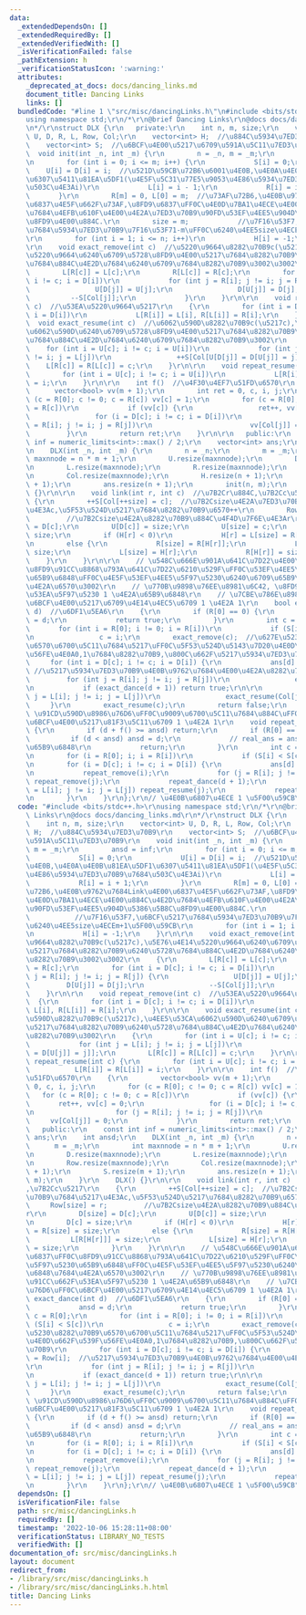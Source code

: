 ```yaml
---
data:
  _extendedDependsOn: []
  _extendedRequiredBy: []
  _extendedVerifiedWith: []
  _isVerificationFailed: false
  _pathExtension: h
  _verificationStatusIcon: ':warning:'
  attributes:
    _deprecated_at_docs: docs/dancing_links.md
    document_title: Dancing Links
    links: []
  bundledCode: "#line 1 \"src/misc/dancingLinks.h\"\n#include <bits/stdc++.h>\r\n\
    using namespace std;\r\n/*\r\n@brief Dancing Links\r\n@docs docs/dancing_links.md\r\
    \n*/\r\nstruct DLX {\r\n   private:\r\n    int n, m, size;\r\n    vector<int>\
    \ U, D, R, L, Row, Col;\r\n    vector<int> H;  //\u884C\u5934\u7ED3\u70B9\r\n\
    \    vector<int> S;  //\u6BCF\u4E00\u5217\u6709\u591A\u5C11\u7ED3\u70B9\r\n  \
    \  void init(int _n, int _m) {\r\n        n = _n, m = _m;\r\n        ansd = inf;\r\
    \n        for (int i = 0; i <= m; i++) {\r\n            S[i] = 0;\r\n        \
    \    U[i] = D[i] = i;  //\u521D\u59CB\u72B6\u6001\u4E0B,\u4E0A\u4E0B\u81EA\u5DF1\
    \u6307\u5411\u81EA\u5DF1(\u4E5F\u5C31\u77E5\u9053\u4E86\u5934\u7ED3\u70B9\u7684\
    \u503C\u4E3Ai)\r\n            L[i] = i - 1;\r\n            R[i] = i + 1;\r\n \
    \       }\r\n        R[m] = 0, L[0] = m;  //\u73AF\u72B6,\u4E0B\u9762\u7684Link\u4E00\
    \u6837\u4E5F\u662F\u73AF,\u8FD9\u6837\uFF0C\u4E0D\u7BA1\u4ECE\u4E00\u884C\u4E2D\
    \u7684\u4EFB\u610F\u4E00\u4E2A\u7ED3\u70B9\u90FD\u53EF\u4EE5\u904D\u5386\u5B8C\
    \u8FD9\u4E00\u884C.\r\n        size = m;            //\u7F16\u53F7,\u6BCF\u5217\
    \u7684\u5934\u7ED3\u70B9\u7F16\u53F71-m\uFF0C\u6240\u4EE5size\u4ECEm+1\u5F00\u59CB\
    \r\n        for (int i = 1; i <= n; i++)\r\n            H[i] = -1;\r\n    }\r\n\
    \r\n    void exact_remove(int c)  //\u5220\u9664\u8282\u70B9c(\u5217c),\u5E76\u4E14\
    \u5220\u9664\u6240\u6709\u5728\u8FD9\u4E00\u5217\u7684\u8282\u70B9\u6240\u5728\
    \u7684\u884C\u4E2D\u7684\u6240\u6709\u7684\u8282\u70B9\u3002\u3002\r\n    {\r\n\
    \        L[R[c]] = L[c];\r\n        R[L[c]] = R[c];\r\n        for (int i = D[c];\
    \ i != c; i = D[i])\r\n            for (int j = R[i]; j != i; j = R[j]) {\r\n\
    \                U[D[j]] = U[j];\r\n                D[U[j]] = D[j];\r\n      \
    \          --S[Col[j]];\r\n            }\r\n    }\r\n\r\n    void repeat_remove(int\
    \ c)  //\u53EA\u5220\u9664\u5217\r\n    {\r\n        for (int i = D[c]; i != c;\
    \ i = D[i])\r\n            L[R[i]] = L[i], R[L[i]] = R[i];\r\n    }\r\n\r\n  \
    \  void exact_resume(int c)  //\u6062\u590D\u8282\u70B9c(\u5217c),\u4EE5\u53CA\
    \u6062\u590D\u6240\u6709\u5728\u8FD9\u4E00\u5217\u7684\u8282\u70B9\u6240\u5728\
    \u7684\u884C\u4E2D\u7684\u6240\u6709\u7684\u8282\u70B9\u3002\r\n    {\r\n    \
    \    for (int i = U[c]; i != c; i = U[i])\r\n            for (int j = L[i]; j\
    \ != i; j = L[j])\r\n                ++S[Col[U[D[j]] = D[U[j]] = j]];\r\n    \
    \    L[R[c]] = R[L[c]] = c;\r\n    }\r\n\r\n    void repeat_resume(int c) {\r\n\
    \        for (int i = U[c]; i != c; i = U[i])\r\n            L[R[i]] = R[L[i]]\
    \ = i;\r\n    }\r\n\r\n    int f()  //\u4F30\u4EF7\u51FD\u6570\r\n    {\r\n  \
    \      vector<bool> vv(m + 1);\r\n        int ret = 0, c, i, j;\r\n        for\
    \ (c = R[0]; c != 0; c = R[c]) vv[c] = 1;\r\n        for (c = R[0]; c != 0; c\
    \ = R[c])\r\n            if (vv[c]) {\r\n                ret++, vv[c] = 0;\r\n\
    \                for (i = D[c]; i != c; i = D[i])\r\n                    for (j\
    \ = R[i]; j != i; j = R[j])\r\n                        vv[Col[j]] = 0;\r\n   \
    \         }\r\n        return ret;\r\n    }\r\n\r\n   public:\r\n    const int\
    \ inf = numeric_limits<int>::max() / 2;\r\n    vector<int> ans;\r\n    int ansd;\r\
    \n    DLX(int _n, int _m) {\r\n        n = _n;\r\n        m = _m;\r\n        int\
    \ maxnnode = n * m + 1;\r\n        U.resize(maxnnode);\r\n        D.resize(maxnnode);\r\
    \n        L.resize(maxnnode);\r\n        R.resize(maxnnode);\r\n        Row.resize(maxnnode);\r\
    \n        Col.resize(maxnnode);\r\n        H.resize(n + 1);\r\n        S.resize(m\
    \ + 1);\r\n        ans.resize(n + 1);\r\n        init(n, m);\r\n    }\r\n    DLX()\
    \ {}\r\n\r\n    void link(int r, int c)  //\u7B2Cr\u884C,\u7B2Cc\u5217\r\n   \
    \ {\r\n        ++S[Col[++size] = c];  //\u7B2Csize\u4E2A\u7ED3\u70B9\u7684\u5217\
    \u4E3Ac,\u5F53\u524D\u5217\u7684\u8282\u70B9\u6570++\r\n        Row[size] = r;\
    \         //\u7B2Csize\u4E2A\u8282\u70B9\u884C\u4F4D\u7F6E\u4E3Ar\r\n        D[size]\
    \ = D[c];\r\n        U[D[c]] = size;\r\n        U[size] = c;\r\n        D[c] =\
    \ size;\r\n        if (H[r] < 0)\r\n            H[r] = L[size] = R[size] = size;\r\
    \n        else {\r\n            R[size] = R[H[r]];\r\n            L[R[H[r]]] =\
    \ size;\r\n            L[size] = H[r];\r\n            R[H[r]] = size;\r\n    \
    \    }\r\n    }\r\n\r\n    // \u548C\u666E\u901A\u641C\u7D22\u4E00\u6837\uFF0C\
    \u8FD9\u91CC\u8868\u793A\u641C\u7D22\u6210\u529F\uFF0C\u53EF\u4EE5\u5F97\u5230\
    \u65B9\u6848\uFF0C\u4E5F\u53EF\u4EE5\u5F97\u5230\u6240\u6709\u65B9\u6848\u7684\
    \u4E2A\u6570\u3002\r\n    // \u770B\u9898\u76EE\u8981\u6C42, \u8FD9\u91CC\u662F\
    \u53EA\u5F97\u5230 1 \u4E2A\u65B9\u6848\r\n    // \u7CBE\u786E\u8986\u76D6\uFF0C\
    \u6BCF\u4E00\u5217\u6709\u4E14\u4EC5\u6709 1 \u4E2A 1\r\n    bool exact_dance(int\
    \ d)  //\u6DF1\u5EA6\r\n    {\r\n        if (R[0] == 0) {\r\n            ansd\
    \ = d;\r\n            return true;\r\n        }\r\n        int c = R[0];\r\n \
    \       for (int i = R[0]; i != 0; i = R[i])\r\n            if (S[i] < S[c])\r\
    \n                c = i;\r\n        exact_remove(c);  //\u627E\u5230\u8282\u70B9\
    \u6570\u6700\u5C11\u7684\u5217\uFF0C\u5F53\u524D\u5143\u7D20\u4E0D\u662F\u539F\
    \u56FE\u4E0A0,1\u7684\u8282\u70B9,\u800C\u662F\u5217\u5934\u7ED3\u70B9\r\n   \
    \     for (int i = D[c]; i != c; i = D[i]) {\r\n            ans[d] = Row[i]; \
    \ //\u5217\u5934\u7ED3\u70B9\u4E0B\u9762\u7684\u4E00\u4E2A\u8282\u70B9\r\n   \
    \         for (int j = R[i]; j != i; j = R[j])\r\n                exact_remove(Col[j]);\r\
    \n            if (exact_dance(d + 1)) return true;\r\n\r\n            for (int\
    \ j = L[i]; j != i; j = L[j])\r\n                exact_resume(Col[j]);\r\n   \
    \     }\r\n        exact_resume(c);\r\n        return false;\r\n    }\r\n    //\
    \ \u91CD\u590D\u8986\u76D6\uFF0C\u9009\u6700\u5C11\u7684\u884C\uFF0C\u4F7F\u5F97\
    \u6BCF\u4E00\u5217\u81F3\u5C11\u6709 1 \u4E2A 1\r\n    void repeat_dance(int d)\
    \ {\r\n        if (d + f() >= ansd) return;\r\n        if (R[0] == 0) {\r\n  \
    \          if (d < ansd) ansd = d;\r\n            // real_ans = ans; // \u5B58\
    \u65B9\u6848\r\n            return;\r\n        }\r\n        int c = R[0], i, j;\r\
    \n        for (i = R[0]; i; i = R[i])\r\n            if (S[i] < S[c]) c = i;\r\
    \n        for (i = D[c]; i != c; i = D[i]) {\r\n            ans[d] = Row[i];\r\
    \n            repeat_remove(i);\r\n            for (j = R[i]; j != i; j = R[j])\
    \ repeat_remove(j);\r\n            repeat_dance(d + 1);\r\n            for (j\
    \ = L[i]; j != i; j = L[j]) repeat_resume(j);\r\n            repeat_resume(i);\r\
    \n        }\r\n    }\r\n};\r\n// \u4E0B\u6807\u4ECE 1 \u5F00\u59CB\n"
  code: "#include <bits/stdc++.h>\r\nusing namespace std;\r\n/*\r\n@brief Dancing\
    \ Links\r\n@docs docs/dancing_links.md\r\n*/\r\nstruct DLX {\r\n   private:\r\n\
    \    int n, m, size;\r\n    vector<int> U, D, R, L, Row, Col;\r\n    vector<int>\
    \ H;  //\u884C\u5934\u7ED3\u70B9\r\n    vector<int> S;  //\u6BCF\u4E00\u5217\u6709\
    \u591A\u5C11\u7ED3\u70B9\r\n    void init(int _n, int _m) {\r\n        n = _n,\
    \ m = _m;\r\n        ansd = inf;\r\n        for (int i = 0; i <= m; i++) {\r\n\
    \            S[i] = 0;\r\n            U[i] = D[i] = i;  //\u521D\u59CB\u72B6\u6001\
    \u4E0B,\u4E0A\u4E0B\u81EA\u5DF1\u6307\u5411\u81EA\u5DF1(\u4E5F\u5C31\u77E5\u9053\
    \u4E86\u5934\u7ED3\u70B9\u7684\u503C\u4E3Ai)\r\n            L[i] = i - 1;\r\n\
    \            R[i] = i + 1;\r\n        }\r\n        R[m] = 0, L[0] = m;  //\u73AF\
    \u72B6,\u4E0B\u9762\u7684Link\u4E00\u6837\u4E5F\u662F\u73AF,\u8FD9\u6837\uFF0C\
    \u4E0D\u7BA1\u4ECE\u4E00\u884C\u4E2D\u7684\u4EFB\u610F\u4E00\u4E2A\u7ED3\u70B9\
    \u90FD\u53EF\u4EE5\u904D\u5386\u5B8C\u8FD9\u4E00\u884C.\r\n        size = m; \
    \           //\u7F16\u53F7,\u6BCF\u5217\u7684\u5934\u7ED3\u70B9\u7F16\u53F71-m\uFF0C\
    \u6240\u4EE5size\u4ECEm+1\u5F00\u59CB\r\n        for (int i = 1; i <= n; i++)\r\
    \n            H[i] = -1;\r\n    }\r\n\r\n    void exact_remove(int c)  //\u5220\
    \u9664\u8282\u70B9c(\u5217c),\u5E76\u4E14\u5220\u9664\u6240\u6709\u5728\u8FD9\u4E00\
    \u5217\u7684\u8282\u70B9\u6240\u5728\u7684\u884C\u4E2D\u7684\u6240\u6709\u7684\
    \u8282\u70B9\u3002\u3002\r\n    {\r\n        L[R[c]] = L[c];\r\n        R[L[c]]\
    \ = R[c];\r\n        for (int i = D[c]; i != c; i = D[i])\r\n            for (int\
    \ j = R[i]; j != i; j = R[j]) {\r\n                U[D[j]] = U[j];\r\n       \
    \         D[U[j]] = D[j];\r\n                --S[Col[j]];\r\n            }\r\n\
    \    }\r\n\r\n    void repeat_remove(int c)  //\u53EA\u5220\u9664\u5217\r\n  \
    \  {\r\n        for (int i = D[c]; i != c; i = D[i])\r\n            L[R[i]] =\
    \ L[i], R[L[i]] = R[i];\r\n    }\r\n\r\n    void exact_resume(int c)  //\u6062\
    \u590D\u8282\u70B9c(\u5217c),\u4EE5\u53CA\u6062\u590D\u6240\u6709\u5728\u8FD9\u4E00\
    \u5217\u7684\u8282\u70B9\u6240\u5728\u7684\u884C\u4E2D\u7684\u6240\u6709\u7684\
    \u8282\u70B9\u3002\r\n    {\r\n        for (int i = U[c]; i != c; i = U[i])\r\n\
    \            for (int j = L[i]; j != i; j = L[j])\r\n                ++S[Col[U[D[j]]\
    \ = D[U[j]] = j]];\r\n        L[R[c]] = R[L[c]] = c;\r\n    }\r\n\r\n    void\
    \ repeat_resume(int c) {\r\n        for (int i = U[c]; i != c; i = U[i])\r\n \
    \           L[R[i]] = R[L[i]] = i;\r\n    }\r\n\r\n    int f()  //\u4F30\u4EF7\
    \u51FD\u6570\r\n    {\r\n        vector<bool> vv(m + 1);\r\n        int ret =\
    \ 0, c, i, j;\r\n        for (c = R[0]; c != 0; c = R[c]) vv[c] = 1;\r\n     \
    \   for (c = R[0]; c != 0; c = R[c])\r\n            if (vv[c]) {\r\n         \
    \       ret++, vv[c] = 0;\r\n                for (i = D[c]; i != c; i = D[i])\r\
    \n                    for (j = R[i]; j != i; j = R[j])\r\n                   \
    \     vv[Col[j]] = 0;\r\n            }\r\n        return ret;\r\n    }\r\n\r\n\
    \   public:\r\n    const int inf = numeric_limits<int>::max() / 2;\r\n    vector<int>\
    \ ans;\r\n    int ansd;\r\n    DLX(int _n, int _m) {\r\n        n = _n;\r\n  \
    \      m = _m;\r\n        int maxnnode = n * m + 1;\r\n        U.resize(maxnnode);\r\
    \n        D.resize(maxnnode);\r\n        L.resize(maxnnode);\r\n        R.resize(maxnnode);\r\
    \n        Row.resize(maxnnode);\r\n        Col.resize(maxnnode);\r\n        H.resize(n\
    \ + 1);\r\n        S.resize(m + 1);\r\n        ans.resize(n + 1);\r\n        init(n,\
    \ m);\r\n    }\r\n    DLX() {}\r\n\r\n    void link(int r, int c)  //\u7B2Cr\u884C\
    ,\u7B2Cc\u5217\r\n    {\r\n        ++S[Col[++size] = c];  //\u7B2Csize\u4E2A\u7ED3\
    \u70B9\u7684\u5217\u4E3Ac,\u5F53\u524D\u5217\u7684\u8282\u70B9\u6570++\r\n   \
    \     Row[size] = r;         //\u7B2Csize\u4E2A\u8282\u70B9\u884C\u4F4D\u7F6E\u4E3A\
    r\r\n        D[size] = D[c];\r\n        U[D[c]] = size;\r\n        U[size] = c;\r\
    \n        D[c] = size;\r\n        if (H[r] < 0)\r\n            H[r] = L[size]\
    \ = R[size] = size;\r\n        else {\r\n            R[size] = R[H[r]];\r\n  \
    \          L[R[H[r]]] = size;\r\n            L[size] = H[r];\r\n            R[H[r]]\
    \ = size;\r\n        }\r\n    }\r\n\r\n    // \u548C\u666E\u901A\u641C\u7D22\u4E00\
    \u6837\uFF0C\u8FD9\u91CC\u8868\u793A\u641C\u7D22\u6210\u529F\uFF0C\u53EF\u4EE5\
    \u5F97\u5230\u65B9\u6848\uFF0C\u4E5F\u53EF\u4EE5\u5F97\u5230\u6240\u6709\u65B9\
    \u6848\u7684\u4E2A\u6570\u3002\r\n    // \u770B\u9898\u76EE\u8981\u6C42, \u8FD9\
    \u91CC\u662F\u53EA\u5F97\u5230 1 \u4E2A\u65B9\u6848\r\n    // \u7CBE\u786E\u8986\
    \u76D6\uFF0C\u6BCF\u4E00\u5217\u6709\u4E14\u4EC5\u6709 1 \u4E2A 1\r\n    bool\
    \ exact_dance(int d)  //\u6DF1\u5EA6\r\n    {\r\n        if (R[0] == 0) {\r\n\
    \            ansd = d;\r\n            return true;\r\n        }\r\n        int\
    \ c = R[0];\r\n        for (int i = R[0]; i != 0; i = R[i])\r\n            if\
    \ (S[i] < S[c])\r\n                c = i;\r\n        exact_remove(c);  //\u627E\
    \u5230\u8282\u70B9\u6570\u6700\u5C11\u7684\u5217\uFF0C\u5F53\u524D\u5143\u7D20\
    \u4E0D\u662F\u539F\u56FE\u4E0A0,1\u7684\u8282\u70B9,\u800C\u662F\u5217\u5934\u7ED3\
    \u70B9\r\n        for (int i = D[c]; i != c; i = D[i]) {\r\n            ans[d]\
    \ = Row[i];  //\u5217\u5934\u7ED3\u70B9\u4E0B\u9762\u7684\u4E00\u4E2A\u8282\u70B9\
    \r\n            for (int j = R[i]; j != i; j = R[j])\r\n                exact_remove(Col[j]);\r\
    \n            if (exact_dance(d + 1)) return true;\r\n\r\n            for (int\
    \ j = L[i]; j != i; j = L[j])\r\n                exact_resume(Col[j]);\r\n   \
    \     }\r\n        exact_resume(c);\r\n        return false;\r\n    }\r\n    //\
    \ \u91CD\u590D\u8986\u76D6\uFF0C\u9009\u6700\u5C11\u7684\u884C\uFF0C\u4F7F\u5F97\
    \u6BCF\u4E00\u5217\u81F3\u5C11\u6709 1 \u4E2A 1\r\n    void repeat_dance(int d)\
    \ {\r\n        if (d + f() >= ansd) return;\r\n        if (R[0] == 0) {\r\n  \
    \          if (d < ansd) ansd = d;\r\n            // real_ans = ans; // \u5B58\
    \u65B9\u6848\r\n            return;\r\n        }\r\n        int c = R[0], i, j;\r\
    \n        for (i = R[0]; i; i = R[i])\r\n            if (S[i] < S[c]) c = i;\r\
    \n        for (i = D[c]; i != c; i = D[i]) {\r\n            ans[d] = Row[i];\r\
    \n            repeat_remove(i);\r\n            for (j = R[i]; j != i; j = R[j])\
    \ repeat_remove(j);\r\n            repeat_dance(d + 1);\r\n            for (j\
    \ = L[i]; j != i; j = L[j]) repeat_resume(j);\r\n            repeat_resume(i);\r\
    \n        }\r\n    }\r\n};\r\n// \u4E0B\u6807\u4ECE 1 \u5F00\u59CB"
  dependsOn: []
  isVerificationFile: false
  path: src/misc/dancingLinks.h
  requiredBy: []
  timestamp: '2022-10-06 15:28:11+08:00'
  verificationStatus: LIBRARY_NO_TESTS
  verifiedWith: []
documentation_of: src/misc/dancingLinks.h
layout: document
redirect_from:
- /library/src/misc/dancingLinks.h
- /library/src/misc/dancingLinks.h.html
title: Dancing Links
---
```

